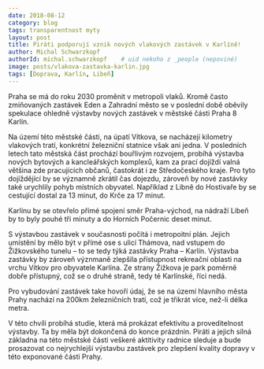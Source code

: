 ```yaml
---
date: 2018-08-12
category: blog
tags: transparentnost myty 
layout: post
title: Piráti podporují vznik nových vlakových zastávek v Karlíně!
author: Michal Schwarzkopf
authorId: michal.schwarzkopf    # uid nekoho z _people (nepoviné)
image: posts/vlakova-zastavka-karlin.jpg
tags: [Doprava, Karlín, Libeň]
---
```



Praha se má do roku 2030 proměnit v metropoli vlaků. Kromě často zmiňovaných zastávek Eden a Zahradní město se v poslední době oběvily spekulace ohledně výstavby nových zastávek v městské části Praha 8 Karlín. 

Na území této městské části, na úpatí Vítkova, se nacházejí kilometry vlakových tratí, konkrétní železniční statnice však ani jedna. V posledních letech tato městská část prochází bouřlivým rozvojem, probíhá výstavba nových bytových a kancleářských komplexů, kam za prací dojíždí valná většina zde pracujících občanů, častokrát i ze Středočeského kraje. Pro tyto dojíždějící by se významně zkrátil čas dojezdu, zároveň by nové zastávky také urychlily pohyb místních obyvatel. Například z Libně do Hostivaře by se cestující dostal za 13 minut, do Krče za 17 minut.

Karlínu by se otevřelo přímé spojení směr Praha-východ, na nádraží Libeň by to byly pouhé tři minuty a do Horních Počernic deset minut. 

S výstavbou zastávek v současnosti počítá i metropoitní plán. Jejich umístění by mělo být v přímé ose s ulicí Thámova, nad vstupem do Žižkovského tunelu – to se tedy týká zastávky Praha – Karlín. Výstavba zastávky by zároveň význmaně zlepšila přístupnost rekreační oblasti na vrchu Vítkov pro obyvatele Karlína. Ze strany Žižkova je park poměrně dobře přístupný, což se o druhé straně, tedy té Karlínské, říci nedá.

Pro vybudování zastávek take hovoří údaj, že se na území hlavního města Prahy nachází na 200km železničních tratí, což je třikrát více, než-li délka metra.

V této chvíli probíhá studie, která má prokázat efektivitu a proveditelnost výstavby. Ta by měla být dokončená do konce prázdnin.
Piráti a jejich silná základna na této městské části veškeré aktitivity radnice sleduje a bude prosazovat co nejrychlejší výstavbu zastávek pro zlepšení kvality dopravy v této exponované části Prahy.
